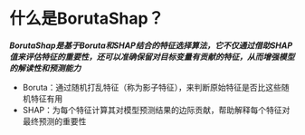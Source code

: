 # 什么是BorutaShap？
***BorutaShap是基于Boruta和SHAP结合的特征选择算法，它不仅通过借助SHAP值来评估特征的重要性，还可以准确保留对目标变量有贡献的特征，从而增强模型的解读性和预测能力***
- Boruta：通过随机打乱特征（称为影子特征），来判断原始特征是否比这些随机特征有用
- SHAP：为每个特征计算其对模型预测结果的边际贡献，帮助解释每个特征对最终预测的重要性
